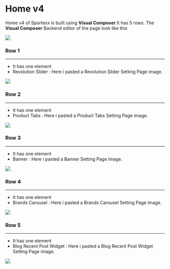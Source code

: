 # Home v4

Home v4 of Sportexx is built using **Visual Composer**.It has 5 rows. The **Visual Composer** Backend editor of the page look like this

![](http://transvelo.github.io/docs/sportexx/images/home4-settings.png)

### Row 1
---
* It has one element
* Revolution Slider : Here i pasted a Revolution Slider Setting Page image.


![](http://transvelo.github.io/docs/sportexx/images/home1-revolution-slider.png)

### Row 2
---
* It has one element
* Product Tabs : Here i pasted a Product Tabs Setting Page image.


![](http://transvelo.github.io/docs/sportexx/images/vc-product-tabs-settings.png)

### Row 3
---
* It has one element
* Banner : Here i pasted a Banner Setting Page image.

![](http://transvelo.github.io/docs/sportexx/images/vc-banner-settings.png)

### Row 4
---
* It has one element
* Brands Carousel : Here i pasted a Brands Carousel Setting Page image.

![](http://transvelo.github.io/docs/sportexx/images/vc-brands-carousel-settings.png)

### Row 5
---
* It has one element
* Blog Recent Post Widget : Here i pasted a Blog Recent Post Widget Setting Page image.

![](http://transvelo.github.io/docs/sportexx/images/vc-blog-recent-post-settings.png)

